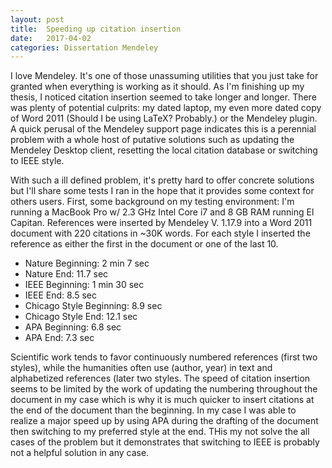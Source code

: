 ```yaml
---
layout: post
title:  Speeding up citation insertion
date:   2017-04-02
categories: Dissertation Mendeley
---
```


I love Mendeley. It's one of those unassuming utilities that you just take for granted when everything is working as it should. As I'm finishing up my thesis, I noticed citation insertion seemed to take longer and longer.  There was plenty of potential culprits: my dated laptop, my even more dated copy of Word 2011 (Should I be using LaTeX? Probably.) or the Mendeley plugin. A quick perusal of the Mendeley support page indicates this is a perennial problem with a whole host of putative solutions such as updating the Mendeley Desktop client, resetting the local citation database or switching to IEEE style.

With such a ill defined problem, it's pretty hard to offer concrete solutions but I'll share some tests I ran in the hope that it provides some context for others users. First, some background on my testing environment: I'm running a MacBook Pro w/ 2.3 GHz Intel Core i7 and 8 GB RAM running El Capitan. References were inserted by Mendeley V. 1.17.9 into a Word 2011 document with 220 citations in ~30K words. For each style I inserted the reference as either the first in the document or one of the last 10.

* Nature Beginning: 2 min 7 sec
* Nature End: 11.7 sec
* IEEE Beginning: 1 min 30 sec
* IEEE End: 8.5 sec
* Chicago Style Beginning: 8.9 sec
* Chicago Style End: 12.1 sec
* APA Beginning: 6.8 sec
* APA End: 7.3 sec

Scientific work tends to favor continuously numbered references (first two styles), while the humanities often use (author, year) in text and alphabetized references (later two styles. The speed of citation insertion seems to be limited by the work of updating the numbering throughout the document in my case which is why it is much quicker to insert citations at the end of the document than the beginning. In my case I was able to realize a major speed up by using APA during the drafting of the document then switching to my preferred style at the end. THis my not solve the all cases of the problem but it demonstrates that switching to IEEE is probably not a helpful solution in any case.
